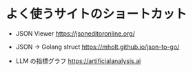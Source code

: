 # よく使うサイトのショートカット

- JSON Viewer
https://jsoneditoronline.org/

- JSON -> Golang struct
https://mholt.github.io/json-to-go/

- LLM の指標グラフ
https://artificialanalysis.ai
